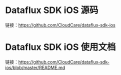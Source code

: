 # Dataflux SDK iOS 源码
链接：https://github.com/CloudCare/dataflux-sdk-ios

# Dataflux SDK iOS 使用文档
链接：https://github.com/CloudCare/dataflux-sdk-ios/blob/master/README.md